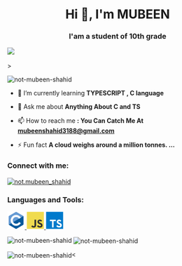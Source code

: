 <h1 align="center">Hi 👋, I'm MUBEEN</h1>
<h3 align="center">I'am a student of 10th grade</h3>
 <img src="https://thumbs.dreamstime.com/z/computer-programmer-working-his-computer-vector-illustration-39311178.jpg"> </p>
>
<p align="left"> <img src="https://komarev.com/ghpvc/?username=not-mubeen-shahid&label=Profile%20views&color=0e75b6&style=flat" alt="not-mubeen-shahid" /> </p>


- 🌱 I’m currently learning **TYPESCRIPT , C language**

- 💬 Ask me about **Anything About C and TS**

- 📫 How to reach me **: You Can Catch Me At mubeenshahid3188@gmail.com**

- ⚡ Fun fact **A cloud weighs around a million tonnes. ...**

<h3 align="left">Connect with me:</h3>
<p align="left">
<a href="https://instagram.com/not.mubeen_ahmad" target="blank"><img align="center" src="https://raw.githubusercontent.com/rahuldkjain/github-profile-readme-generator/master/src/images/icons/Social/instagram.svg" alt="not.mubeen_shahid" height="30" width="40" /></a>
</p>

<h3 align="left">Languages and Tools:</h3>
<p align="left"> <a href="https://www.cprogramming.com/" target="_blank" rel="noreferrer"> <img src="https://raw.githubusercontent.com/devicons/devicon/master/icons/c/c-original.svg" alt="c" width="40" height="40"/> </a> <a href="https://developer.mozilla.org/en-US/docs/Web/JavaScript" target="_blank" rel="noreferrer"> <img src="https://raw.githubusercontent.com/devicons/devicon/master/icons/javascript/javascript-original.svg" alt="javascript" width="40" height="40"/> </a> <a href="https://www.typescriptlang.org/" target="_blank" rel="noreferrer"> <img src="https://raw.githubusercontent.com/devicons/devicon/master/icons/typescript/typescript-original.svg" alt="typescript" width="40" height="40"/> </a> </p>

<p><img align="left" src="https://github-readme-stats.vercel.app/api/top-langs?username=not-mubeen-shahid&show_icons=true&locale=en&layout=compact" alt="not-mubeen-shahid" /></p>

<p>&nbsp;<img align="center" src="https://github-readme-stats.vercel.app/api?username=not-mubeen-shahid&show_icons=true&locale=en" alt="not-mubeen-shahid" /></p>

<p><img align="center" src="https://github-readme-streak-stats.herokuapp.com/?user=not-mubeen-shahid&" alt="not-mubeen-shahid" /><
